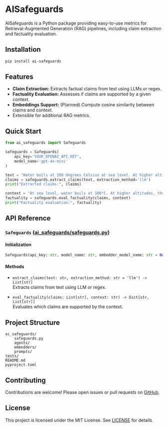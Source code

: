 # AISafeguards

AISafeguards is a Python package providing easy-to-use metrics for Retrieval-Augmented Generation (RAG) pipelines, including claim extraction and factuality evaluation.

## Installation

```sh
pip install ai-safeguards
```

## Features

- **Claim Extraction:** Extracts factual claims from text using LLMs or regex.
- **Factuality Evaluation:** Assesses if claims are supported by a given context.
- **Embeddings Support:** (Planned) Compute cosine similarity between claims and context.
- Extensible for additional RAG metrics.

## Quick Start

```python
from ai_safeguards import Safeguards

safeguards = Safeguards(
    api_key='YOUR_OPENAI_API_KEY',
    model_name='gpt-4o-mini'
)

text = "Water boils at 100 degrees Celsius at sea level. At higher altitudes, water boils at a lower temperature."
claims = safeguards.extract_claims(text, extraction_method='llm')
print("Extracted claims:", claims)

context = "At sea level, water boils at 100°C. At higher altitudes, the boiling point decreases."
factuality = safeguards.eval_factuality(claims, context)
print("Factuality evaluation:", factuality)
```

## API Reference

### `Safeguards` ([ai_safeguards/safeguards.py](ai_safeguards/safeguards.py))

#### Initialization

```python
Safeguards(api_key: str, model_name: str, embedder_model_name: str = None)
```

#### Methods

- `extract_claims(text: str, extraction_method: str = 'llm') -> List[str]`  
  Extracts claims from text using LLM or regex.

- `eval_factuality(claims: List[str], context: str) -> Dict[str, List[str]]`  
  Evaluates which claims are supported by the context.

## Project Structure

```
ai_safeguards/
    safeguards.py
    agents/
    embedders/
    prompts/
tests/
README.md
pyproject.toml
```

## Contributing

Contributions are welcome! Please open issues or pull requests on [GitHub](https://github.com/seu-usuario/ai_safeguards).

## License

This project is licensed under the MIT License. See [LICENSE](LICENSE) for details.